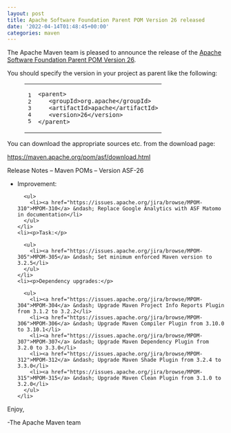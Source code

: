 ```yaml
---
layout: post
title: Apache Software Foundation Parent POM Version 26 released
date: '2022-04-14T01:48:45+00:00'
categories: maven
---
```

<div class="entry-content"><p>The Apache Maven team is pleased to announce the release of the
  <a href="https://maven.apache.org/pom/asf/">Apache Software Foundation Parent POM Version 26</a>.</p>

  <p>You should specify the version in your project as parent like the following:</p>

  <figure class='code'><figcaption><span></span></figcaption><div class="highlight"><table><tr><td class="gutter"><pre class="line-numbers"><span class='line-number'>1</span>
<span class='line-number'>2</span>
<span class='line-number'>3</span>
<span class='line-number'>4</span>
<span class='line-number'>5</span>
</pre></td><td class='code'><pre><code class='xml'><span class='line'><span class="nt">&lt;parent&gt;</span>
</span><span class='line'>   <span class="nt">&lt;groupId&gt;</span>org.apache<span class="nt">&lt;/groupId&gt;</span>
</span><span class='line'>   <span class="nt">&lt;artifactId&gt;</span>apache<span class="nt">&lt;/artifactId&gt;</span>
</span><span class='line'>   <span class="nt">&lt;version&gt;</span>26<span class="nt">&lt;/version&gt;</span>
</span><span class='line'><span class="nt">&lt;/parent&gt;</span>
</span></code></pre></td></tr></table></div></figure>


  <p>You can download the appropriate sources etc. from the download page:</p>

  <p><a href="https://maven.apache.org/pom/asf/download.html">https://maven.apache.org/pom/asf/download.html</a></p>

  <!-- more -->


  <p>Release Notes &ndash; Maven POMs &ndash; Version ASF-26</p>

  <ul>
    <li><p>Improvement:</p>

      <ul>
        <li><a href="https://issues.apache.org/jira/browse/MPOM-310">MPOM-310</a> &ndash; Replace Google Analytics with ASF Matomo in documentation</li>
      </ul>
    </li>
    <li><p>Task:</p>

      <ul>
        <li><a href="https://issues.apache.org/jira/browse/MPOM-305">MPOM-305</a> &ndash; Set minimum enforced Maven version to 3.2.5</li>
      </ul>
    </li>
    <li><p>Dependency upgrades:</p>

      <ul>
        <li><a href="https://issues.apache.org/jira/browse/MPOM-304">MPOM-304</a> &ndash; Upgrade Maven Project Info Reports Plugin from 3.1.2 to 3.2.2</li>
        <li><a href="https://issues.apache.org/jira/browse/MPOM-306">MPOM-306</a> &ndash; Upgrade Maven Compiler Plugin from 3.10.0 to 3.10.1</li>
        <li><a href="https://issues.apache.org/jira/browse/MPOM-307">MPOM-307</a> &ndash; Upgrade Maven Dependency Plugin from 3.2.0 to 3.3.0</li>
        <li><a href="https://issues.apache.org/jira/browse/MPOM-312">MPOM-312</a> &ndash; Upgrade Maven Shade Plugin from 3.2.4 to 3.3.0</li>
        <li><a href="https://issues.apache.org/jira/browse/MPOM-315">MPOM-315</a> &ndash; Upgrade Maven Clean Plugin from 3.1.0 to 3.2.0</li>
      </ul>
    </li>
  </ul>


  <p>Enjoy,</p>

  <p>-The Apache Maven team</p>
</div>
